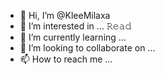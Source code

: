 - 👋 Hi, I’m @KleeMilaxa
- 👀 I’m interested in ... 𝚁𝚎𝚊𝚍
- 🌱 I’m currently learning ...
- 💞️ I’m looking to collaborate on ...
- 📫 How to reach me ...

<!---
KleeMilaxa/KleeMilaxa is a ✨ special ✨ repository because its `README.md` (this file) appears on your GitHub profile.
You can click the Preview link to take a look at your changes.
--->
